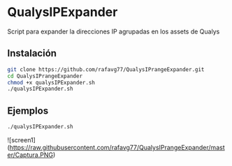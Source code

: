 # QualysIPExpander
Script para expander la direcciones IP agrupadas en los assets de Qualys

## Instalación
```bash
git clone https://github.com/rafavg77/QualysIPrangeExpander.git
cd QualysIPrangeExpander
chmod +x qualysIPExpander.sh
./qualysIPExpander.sh
```

## Ejemplos
```bash
./qualysIPExpander.sh
```

![screen1] (https://raw.githubusercontent.com/rafavg77/QualysIPrangeExpander/master/Captura.PNG)

